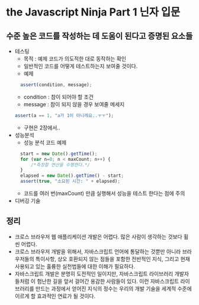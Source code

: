 # the Javascript Ninja Part 1 닌자 입문
## 수준 높은 코드를 작성하는 데 도움이 된다고 증명된 요소들
- 테스팅
  - 목적 : 예제 코드가 의도적한 대로 동작하는 확인
  - 일반적인 코드를 어떻게 테스트하는지 보여줄 것이다.
  - 예제
  ```javascript
  	assert(condition, message);
  ```
    - condition : 참이 되어야 할 조건
    - message : 참이 되지 않을 경우 보여줄 메세지
    ```javascript
    assert(a == 1, "a가 1이 아니레요..ㅜㅜ");
    ```
    - 구현은 2장에서..
- 성능분석
  - 성능 분석 코드 예제
  ```javascript
	start = new Date().getTime();
    for (var n=0; n < maxCount; n++) {
    	/*측정할 연산을 수행한다.*/
    }
    elapsed = new Date().getTime() - start;
    assert(true, "소요된 시간: " + elapsed);
  ```
  - 코드를 여러 번(maxCount) 만큼 실행해서 성능을 테스트 한다는 점에 주의
- 디버깅 기술

## 정리
- 크로스 브라우저 웹 애플리케이션 개발은 어렵다. 많은 사람이 생각하는 것보다 휠씬 어렵다.
- 크로스 브라우저 개발을 위해서, 자바스크립트 언어에 통달하는 것뿐만 아니라 브라우저들의 특이사항, 상오 호환되지 않는 점들을 포함한 전반적인 지식, 그리고 현재 사용되고 있는 훌륭한 실천법들에 대한 이해가 필요하다.
- 자바스크립트 개발은 분명히 도전적인 일이지만, 자바스크립트 라이브러리 개발자들처럼 이 험난한 길을 앞서 걸어간 용감한 사람들이 있다. 이런 자바스크립트 라이브러리를 만드는 과정에서 얻어진 지식의 정수는 우리의 개발 기술을 세계적 수준에 이르게 할 효과적인 연료가 될 것이다.

